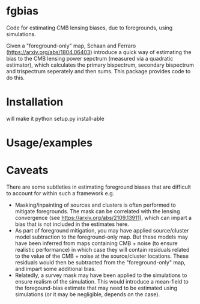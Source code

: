 # fgbias
Code for estimating CMB lensing biases, due to foregrounds, using simulations.

Given a "foreground-only" map, Schaan and Ferraro (https://arxiv.org/abs/1804.06403) introduce a 
quick way of estimating the bias to the CMB lensing power sepctrum (measured via a quadratic estimator),
which calculates the primary bispectrum, secondary bispectrum and trispectrum seperately and then sums. 
This package provides code to do this. 

# Installation

will make it python setup.py install-able 

# Usage/examples

# Caveats

There are some subtleties in estimating foreground biases that are difficult to account for within such a framework e.g.
- Masking/inpainting of sources and clusters is often performed to mitigate foregrounds. The mask can be correlated with the lensing
  convergence (see https://arxiv.org/abs/2109.13911), which can impart a bias that is not included in the estimates here. 
- As part of foreground mitigation, you may have applied source/cluster model subtraction to the foreground-only map. But these models
may have been inferred from maps containing CMB + noise (to ensure realistic performance) in which case they will contain residuals related
to the value of the CMB + noise at the source/cluster locations. These residuals would then be subtracted from the "foreground-only" map,
and impart some additional bias.
- Relatedly, a survey mask may have been applied to the simulations to ensure realism of the simulation. This would introduce a mean-field
  to the foregound-bias estimate that may need to be estimated using simulations (or it may be negligible, depends on the case). 
